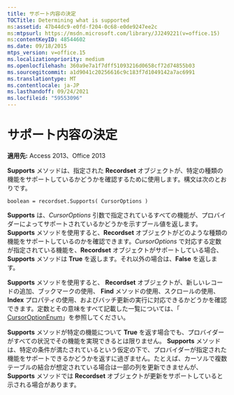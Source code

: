 ```yaml
---
title: サポート内容の決定
TOCTitle: Determining what is supported
ms:assetid: 47b44dc9-e0fd-f204-0c68-e0de9247ee2c
ms:mtpsurl: https://msdn.microsoft.com/library/JJ249221(v=office.15)
ms:contentKeyID: 48544602
ms.date: 09/18/2015
mtps_version: v=office.15
ms.localizationpriority: medium
ms.openlocfilehash: 360a9e7a1f7dff51093216d0658cf72d74855b03
ms.sourcegitcommit: a1d9041c20256616c9c183f7d1049142a7ac6991
ms.translationtype: MT
ms.contentlocale: ja-JP
ms.lasthandoff: 09/24/2021
ms.locfileid: "59553096"
---
```

# <a name="determining-what-is-supported"></a>サポート内容の決定

**適用先:** Access 2013、Office 2013

**Supports** メソッドは、指定された **Recordset** オブジェクトが、特定の種類の機能をサポートしているかどうかを確認するために使用します。構文は次のとおりです。

`boolean = recordset.Supports( CursorOptions )`

**Supports** は、*CursorOptions* 引数で指定されているすべての機能が、プロバイダーによってサポートされているかどうかを示すブール値を返します。**Supports** メソッドを使用すると、**Recordset** オブジェクトがどのような種類の機能をサポートしているのかを確認できます。*CursorOptions* で対応する定数が指定されている機能を、**Recordset** オブジェクトがサポートしている場合、**Supports** メソッドは **True** を返します。それ以外の場合は、**False** を返します。

**Supports** メソッドを使用すると、 **Recordset** オブジェクトが、新しいレコードの追加、ブックマークの使用、 **Find** メソッドの使用、スクロールの使用、 **Index** プロパティの使用、およびバッチ更新の実行に対応できるかどうかを確認できます。定数とその意味をすべて記載した一覧については、「 [CursorOptionEnum](cursoroptionenum.md)」を参照してください。

**Supports** メソッドが特定の機能について **True** を返す場合でも、プロバイダーがすべての状況でその機能を実現できるとは限りません。 **Supports** メソッドは、特定の条件が満たされているという仮定の下で、プロバイダーが指定された機能をサポートできるかどうかを返すに過ぎません。たとえば、カーソルで複数テーブルの結合が想定されている場合は一部の列を更新できませんが、 **Supports** メソッドでは **Recordset** オブジェクトが更新をサポートしていると示される場合があります。

